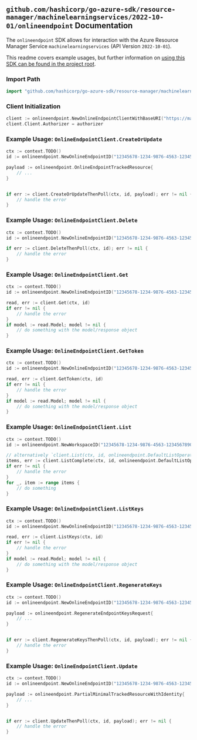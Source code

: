 
## `github.com/hashicorp/go-azure-sdk/resource-manager/machinelearningservices/2022-10-01/onlineendpoint` Documentation

The `onlineendpoint` SDK allows for interaction with the Azure Resource Manager Service `machinelearningservices` (API Version `2022-10-01`).

This readme covers example usages, but further information on [using this SDK can be found in the project root](https://github.com/hashicorp/go-azure-sdk/tree/main/docs).

### Import Path

```go
import "github.com/hashicorp/go-azure-sdk/resource-manager/machinelearningservices/2022-10-01/onlineendpoint"
```


### Client Initialization

```go
client := onlineendpoint.NewOnlineEndpointClientWithBaseURI("https://management.azure.com")
client.Client.Authorizer = authorizer
```


### Example Usage: `OnlineEndpointClient.CreateOrUpdate`

```go
ctx := context.TODO()
id := onlineendpoint.NewOnlineEndpointID("12345678-1234-9876-4563-123456789012", "example-resource-group", "workspaceValue", "endpointValue")

payload := onlineendpoint.OnlineEndpointTrackedResource{
	// ...
}


if err := client.CreateOrUpdateThenPoll(ctx, id, payload); err != nil {
	// handle the error
}
```


### Example Usage: `OnlineEndpointClient.Delete`

```go
ctx := context.TODO()
id := onlineendpoint.NewOnlineEndpointID("12345678-1234-9876-4563-123456789012", "example-resource-group", "workspaceValue", "endpointValue")

if err := client.DeleteThenPoll(ctx, id); err != nil {
	// handle the error
}
```


### Example Usage: `OnlineEndpointClient.Get`

```go
ctx := context.TODO()
id := onlineendpoint.NewOnlineEndpointID("12345678-1234-9876-4563-123456789012", "example-resource-group", "workspaceValue", "endpointValue")

read, err := client.Get(ctx, id)
if err != nil {
	// handle the error
}
if model := read.Model; model != nil {
	// do something with the model/response object
}
```


### Example Usage: `OnlineEndpointClient.GetToken`

```go
ctx := context.TODO()
id := onlineendpoint.NewOnlineEndpointID("12345678-1234-9876-4563-123456789012", "example-resource-group", "workspaceValue", "endpointValue")

read, err := client.GetToken(ctx, id)
if err != nil {
	// handle the error
}
if model := read.Model; model != nil {
	// do something with the model/response object
}
```


### Example Usage: `OnlineEndpointClient.List`

```go
ctx := context.TODO()
id := onlineendpoint.NewWorkspaceID("12345678-1234-9876-4563-123456789012", "example-resource-group", "workspaceValue")

// alternatively `client.List(ctx, id, onlineendpoint.DefaultListOperationOptions())` can be used to do batched pagination
items, err := client.ListComplete(ctx, id, onlineendpoint.DefaultListOperationOptions())
if err != nil {
	// handle the error
}
for _, item := range items {
	// do something
}
```


### Example Usage: `OnlineEndpointClient.ListKeys`

```go
ctx := context.TODO()
id := onlineendpoint.NewOnlineEndpointID("12345678-1234-9876-4563-123456789012", "example-resource-group", "workspaceValue", "endpointValue")

read, err := client.ListKeys(ctx, id)
if err != nil {
	// handle the error
}
if model := read.Model; model != nil {
	// do something with the model/response object
}
```


### Example Usage: `OnlineEndpointClient.RegenerateKeys`

```go
ctx := context.TODO()
id := onlineendpoint.NewOnlineEndpointID("12345678-1234-9876-4563-123456789012", "example-resource-group", "workspaceValue", "endpointValue")

payload := onlineendpoint.RegenerateEndpointKeysRequest{
	// ...
}


if err := client.RegenerateKeysThenPoll(ctx, id, payload); err != nil {
	// handle the error
}
```


### Example Usage: `OnlineEndpointClient.Update`

```go
ctx := context.TODO()
id := onlineendpoint.NewOnlineEndpointID("12345678-1234-9876-4563-123456789012", "example-resource-group", "workspaceValue", "endpointValue")

payload := onlineendpoint.PartialMinimalTrackedResourceWithIdentity{
	// ...
}


if err := client.UpdateThenPoll(ctx, id, payload); err != nil {
	// handle the error
}
```
